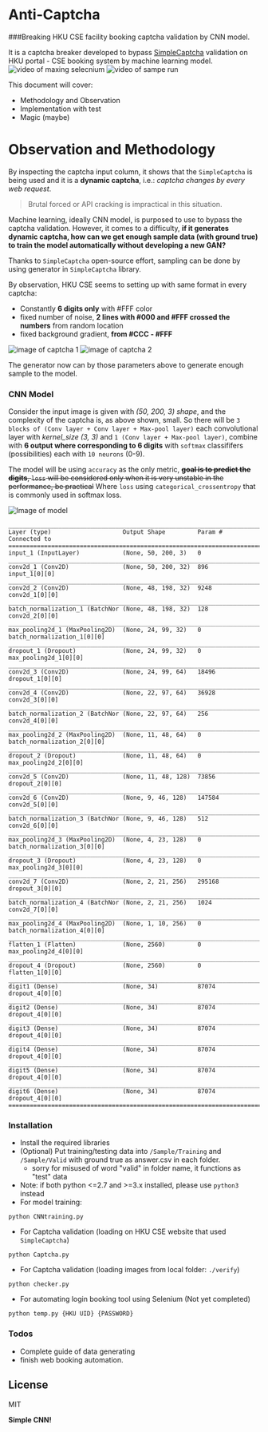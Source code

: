 # Anti-Captcha
###Breaking HKU CSE facility booking captcha validation by CNN model.

It is a captcha breaker developed to bypass [SimpleCaptcha] validation on HKU portal - CSE booking system by machine learning model.
![video of maxing selecnium](./preview_image_git/video_1.gif)
![video of sampe run](./preview_image_git/video_2.gif)

This document will cover:
  - Methodology and Observation
  - Implementation with test
  - Magic (maybe)
  

# Observation and Methodology
By inspecting the captcha input column, it shows that the `SimpleCaptcha` is being used and it is a **dynamic captcha**, i.e.: *captcha changes by every web request*.
>Brutal forced or API cracking is impractical in this situation.

Machine learning, ideally CNN model, is purposed to use to bypass the captcha validation. However, it comes to a difficulty, **if it generates dynamic captcha, how can we get enough sample data (with ground true) to train the model automatically without developing a new GAN?**

Thanks to `SimpleCaptcha` open-source effort, sampling can be done by using generator in `SimpleCaptcha` library. 

By observation, HKU CSE seems to setting up with same format in every captcha:
- Constantly **6 digits only** with #FFF color
- fixed number of noise, **2 lines with #000 and #FFF crossed the numbers** from random location
- fixed background gradient, **from #CCC - #FFF**

![image of captcha 1](preview_image_git/preview_1.png)
![image of captcha 2](preview_image_git/preview_2.png)

The generator now can by those parameters above to generate enough sample to the model.

### CNN Model
Consider the input image is given with *(50, 200, 3) shape*, and the complexity of the captcha is, as above shown, small. So there will be `3 blocks of (Conv layer + Conv layer + Max-pool layer)` each convolutional layer with *kernel_size (3, 3)* and `1 (Conv layer + Max-pool layer)`, combine with **6 output where corresponding to 6 digits** with `softmax` classififers (possibilities) each with `10 neurons` (0-9).

The model will be using ```accuracy``` as the only metric, ~~**goal is to predict the digits**, ```loss``` will be considered only when it is very unstable in the performance, be practical~~ Where `loss` using `categorical_crossentropy` that is commonly used in softmax loss.

![Image of model](./preview_image_git/model.png)

```shell script
__________________________________________________________________________________________________
Layer (type)                    Output Shape         Param #     Connected to                     
==================================================================================================
input_1 (InputLayer)            (None, 50, 200, 3)   0                                            
__________________________________________________________________________________________________
conv2d_1 (Conv2D)               (None, 50, 200, 32)  896         input_1[0][0]                    
__________________________________________________________________________________________________
conv2d_2 (Conv2D)               (None, 48, 198, 32)  9248        conv2d_1[0][0]                   
__________________________________________________________________________________________________
batch_normalization_1 (BatchNor (None, 48, 198, 32)  128         conv2d_2[0][0]                   
__________________________________________________________________________________________________
max_pooling2d_1 (MaxPooling2D)  (None, 24, 99, 32)   0           batch_normalization_1[0][0]      
__________________________________________________________________________________________________
dropout_1 (Dropout)             (None, 24, 99, 32)   0           max_pooling2d_1[0][0]            
__________________________________________________________________________________________________
conv2d_3 (Conv2D)               (None, 24, 99, 64)   18496       dropout_1[0][0]                  
__________________________________________________________________________________________________
conv2d_4 (Conv2D)               (None, 22, 97, 64)   36928       conv2d_3[0][0]                   
__________________________________________________________________________________________________
batch_normalization_2 (BatchNor (None, 22, 97, 64)   256         conv2d_4[0][0]                   
__________________________________________________________________________________________________
max_pooling2d_2 (MaxPooling2D)  (None, 11, 48, 64)   0           batch_normalization_2[0][0]      
__________________________________________________________________________________________________
dropout_2 (Dropout)             (None, 11, 48, 64)   0           max_pooling2d_2[0][0]            
__________________________________________________________________________________________________
conv2d_5 (Conv2D)               (None, 11, 48, 128)  73856       dropout_2[0][0]                  
__________________________________________________________________________________________________
conv2d_6 (Conv2D)               (None, 9, 46, 128)   147584      conv2d_5[0][0]                   
__________________________________________________________________________________________________
batch_normalization_3 (BatchNor (None, 9, 46, 128)   512         conv2d_6[0][0]                   
__________________________________________________________________________________________________
max_pooling2d_3 (MaxPooling2D)  (None, 4, 23, 128)   0           batch_normalization_3[0][0]      
__________________________________________________________________________________________________
dropout_3 (Dropout)             (None, 4, 23, 128)   0           max_pooling2d_3[0][0]            
__________________________________________________________________________________________________
conv2d_7 (Conv2D)               (None, 2, 21, 256)   295168      dropout_3[0][0]                  
__________________________________________________________________________________________________
batch_normalization_4 (BatchNor (None, 2, 21, 256)   1024        conv2d_7[0][0]                   
__________________________________________________________________________________________________
max_pooling2d_4 (MaxPooling2D)  (None, 1, 10, 256)   0           batch_normalization_4[0][0]      
__________________________________________________________________________________________________
flatten_1 (Flatten)             (None, 2560)         0           max_pooling2d_4[0][0]            
__________________________________________________________________________________________________
dropout_4 (Dropout)             (None, 2560)         0           flatten_1[0][0]                  
__________________________________________________________________________________________________
digit1 (Dense)                  (None, 34)           87074       dropout_4[0][0]                  
__________________________________________________________________________________________________
digit2 (Dense)                  (None, 34)           87074       dropout_4[0][0]                  
__________________________________________________________________________________________________
digit3 (Dense)                  (None, 34)           87074       dropout_4[0][0]                  
__________________________________________________________________________________________________
digit4 (Dense)                  (None, 34)           87074       dropout_4[0][0]                  
__________________________________________________________________________________________________
digit5 (Dense)                  (None, 34)           87074       dropout_4[0][0]                  
__________________________________________________________________________________________________
digit6 (Dense)                  (None, 34)           87074       dropout_4[0][0]                  
==================================================================================================
```


### Installation

- Install the required libraries
- (Optional) Put training/testing data into `/Sample/Training` and `/Sample/Valid` with ground true as answer.csv in each folder.
    - sorry for misused of word "valid" in folder name, it functions as "test" data
 - Note: if both python <=2.7 and >=3.x installed, please use ```python3``` instead
 - For model training:
```shell script
python CNNtraining.py
```
- For Captcha validation (loading on HKU CSE website that used `SimpleCaptcha`)
```shell script
python Captcha.py
```

- For Captcha validation (loading images from local folder: `./verify`)
```shell script
python checker.py
```

- For automating login booking tool using Selenium (Not yet completed)
```shell script
python temp.py {HKU UID} {PASSWORD}
```


### Todos

 - Complete guide of data generating
 - finish web booking automation.

License
----

MIT


**Simple CNN!**

[//]: # (These are reference links used in the body of this note and get stripped out when the markdown processor does its job. There is no need to format nicely because it shouldn't be seen. Thanks SO - http://stackoverflow.com/questions/4823468/store-comments-in-markdown-syntax)

[SimpleCaptcha]:<http://simplecaptcha.sourceforge.net/>
